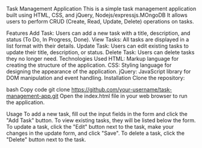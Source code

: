 Task Management Application
This is a simple task management application built using HTML, CSS, and jQuery, Nodejs/expressjs.MOngoDB It allows users to perform CRUD (Create, Read, Update, Delete) operations on tasks.

Features
Add Task: Users can add a new task with a title, description, and status (To Do, In Progress, Done).
View Tasks: All tasks are displayed in a list format with their details.
Update Task: Users can edit existing tasks to update their title, description, or status.
Delete Task: Users can delete tasks they no longer need.
Technologies Used
HTML: Markup language for creating the structure of the application.
CSS: Styling language for designing the appearance of the application.
jQuery: JavaScript library for DOM manipulation and event handling.
Installation
Clone the repository:

bash
Copy code
git clone https://github.com/your-username/task-management-app.git
Open the index.html file in your web browser to run the application.

Usage
To add a new task, fill out the input fields in the form and click the "Add Task" button.
To view existing tasks, they will be listed below the form.
To update a task, click the "Edit" button next to the task, make your changes in the update form, and click "Save".
To delete a task, click the "Delete" button next to the task.
